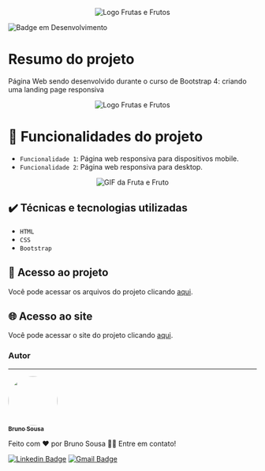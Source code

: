 <div align="center"> 

![Logo Frutas e Frutos](https://github.com/brunornsousa92/frutas-e-frutos/assets/17336588/a76e51ae-b740-42f5-9c05-38d64a89f25c)<br> 
  
</div>

![Badge em Desenvolvimento](https://img.shields.io/badge/STATUS-FINALIZADO-blue)

# Resumo do projeto
Página Web sendo desenvolvido durante o curso de Bootstrap 4: criando uma landing page responsiva

<div align="center"> 

![Logo Frutas e Frutos](https://github.com/brunornsousa92/frutas-e-frutos/assets/17336588/cad982f8-60f6-43df-8261-325b13b03e09)
  
</div>

# :hammer: Funcionalidades do projeto

- `Funcionalidade 1`: Página web responsiva para dispositivos mobile.
- `Funcionalidade 2`: Página web responsiva para desktop.

<div align="center">

![GIF da Fruta e Fruto](https://github.com/brunornsousa92/frutas-e-frutos/assets/17336588/e4d60e96-6714-47b8-bcb4-7d3ad17982af)

</div>

## ✔️ Técnicas e tecnologias utilizadas

- ``HTML``
- ``CSS``
- ``Bootstrap``

## 📁 Acesso ao projeto
Você pode acessar os arquivos do projeto clicando [aqui](https://github.com/brunornsousa92/frutas-e-frutos).

## :globe_with_meridians: Acesso ao site
Você pode acessar o site do projeto clicando [aqui](https://frutas-e-frutos-lovat.vercel.app).

### Autor
---

<a href="https://github.com/brunornsousa92">
 <img style="border-radius: 50%;" src="https://avatars.githubusercontent.com/u/17336588?v=4" width="100px;" alt=""/>
 <br />
 <sub><b>Bruno Sousa</b></sub></a>


Feito com ❤️ por Bruno Sousa 👋🏽 Entre em contato!

[![Linkedin Badge](https://img.shields.io/badge/-Bruno-blue?style=flat-square&logo=Linkedin&logoColor=white&link=https://www.linkedin.com/in/brunornsousa/)](https://www.linkedin.com/in/brunornsousa/) 
[![Gmail Badge](https://img.shields.io/badge/-brunornsousa@gmail.com-c14438?style=flat-square&logo=Gmail&logoColor=white&link=mailto:brunornsousa@gmail.com)](mailto:brunornsousa@gmail.com)
